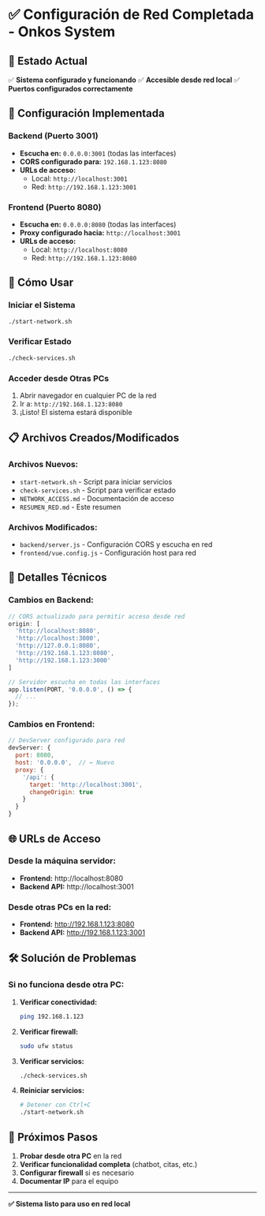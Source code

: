 # ✅ Configuración de Red Completada - Onkos System

## 🎯 Estado Actual

✅ **Sistema configurado y funcionando**
✅ **Accesible desde red local**
✅ **Puertos configurados correctamente**

## 📡 Configuración Implementada

### Backend (Puerto 3001)
- **Escucha en:** `0.0.0.0:3001` (todas las interfaces)
- **CORS configurado para:** `192.168.1.123:8080`
- **URLs de acceso:**
  - Local: `http://localhost:3001`
  - Red: `http://192.168.1.123:3001`

### Frontend (Puerto 8080)
- **Escucha en:** `0.0.0.0:8080` (todas las interfaces)
- **Proxy configurado hacia:** `http://localhost:3001`
- **URLs de acceso:**
  - Local: `http://localhost:8080`
  - Red: `http://192.168.1.123:8080`

## 🚀 Cómo Usar

### Iniciar el Sistema
```bash
./start-network.sh
```

### Verificar Estado
```bash
./check-services.sh
```

### Acceder desde Otras PCs
1. Abrir navegador en cualquier PC de la red
2. Ir a: `http://192.168.1.123:8080`
3. ¡Listo! El sistema estará disponible

## 📋 Archivos Creados/Modificados

### Archivos Nuevos:
- `start-network.sh` - Script para iniciar servicios
- `check-services.sh` - Script para verificar estado
- `NETWORK_ACCESS.md` - Documentación de acceso
- `RESUMEN_RED.md` - Este resumen

### Archivos Modificados:
- `backend/server.js` - Configuración CORS y escucha en red
- `frontend/vue.config.js` - Configuración host para red

## 🔧 Detalles Técnicos

### Cambios en Backend:
```javascript
// CORS actualizado para permitir acceso desde red
origin: [
  'http://localhost:8080', 
  'http://localhost:3000', 
  'http://127.0.0.1:8080',
  'http://192.168.1.123:8080',
  'http://192.168.1.123:3000'
]

// Servidor escucha en todas las interfaces
app.listen(PORT, '0.0.0.0', () => {
  // ...
});
```

### Cambios en Frontend:
```javascript
// DevServer configurado para red
devServer: {
  port: 8080,
  host: '0.0.0.0',  // ← Nuevo
  proxy: {
    '/api': {
      target: 'http://localhost:3001',
      changeOrigin: true
    }
  }
}
```

## 🌐 URLs de Acceso

### Desde la máquina servidor:
- **Frontend:** http://localhost:8080
- **Backend API:** http://localhost:3001

### Desde otras PCs en la red:
- **Frontend:** http://192.168.1.123:8080
- **Backend API:** http://192.168.1.123:3001

## 🛠️ Solución de Problemas

### Si no funciona desde otra PC:

1. **Verificar conectividad:**
   ```bash
   ping 192.168.1.123
   ```

2. **Verificar firewall:**
   ```bash
   sudo ufw status
   ```

3. **Verificar servicios:**
   ```bash
   ./check-services.sh
   ```

4. **Reiniciar servicios:**
   ```bash
   # Detener con Ctrl+C
   ./start-network.sh
   ```

## 📱 Próximos Pasos

1. **Probar desde otra PC** en la red
2. **Verificar funcionalidad completa** (chatbot, citas, etc.)
3. **Configurar firewall** si es necesario
4. **Documentar IP** para el equipo

---

**✅ Sistema listo para uso en red local** 